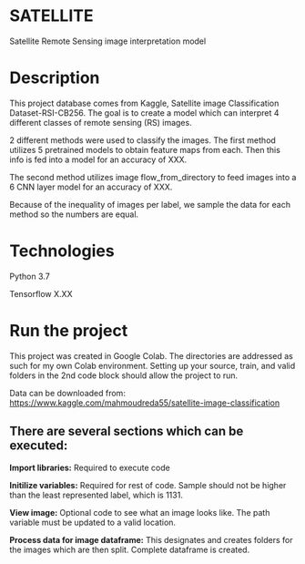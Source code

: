 # SATELLITE

Satellite Remote Sensing image interpretation model 

# Description 
This project database comes from Kaggle, Satellite image Classification Dataset-RSI-CB256. The goal is to create a model which can interpret 4 different classes of remote sensing (RS) images.

2 different methods were used to classify the images. The first method utilizes 5 pretrained models to obtain feature maps from each. Then this info is fed into a model for an accuracy of XXX.

The second method utilizes image flow_from_directory to feed images into a 6 CNN layer model for an accuracy of XXX.

Because of the inequality of images per label, we sample the data for each method so the numbers are equal.

# Technologies 
Python 3.7 

Tensorflow X.XX

# Run the project
This project was created in Google Colab. The directories are addressed as such for my own Colab environment. Setting up your source, train, and valid folders in the 2nd code block should allow the project to run.

Data can be downloaded from:  https://www.kaggle.com/mahmoudreda55/satellite-image-classification

## There are several sections which can be executed:
**Import libraries:** Required to execute code

**Initilize variables:**  Required for rest of code. Sample should not be higher than the least represented label, which is 1131.

**View image:** Optional code to see what an image looks like. The path variable must be updated to a valid location.

**Process data for image dataframe:** This designates and creates folders for the images which are then split. Complete dataframe is created.
